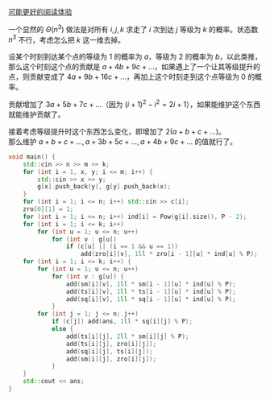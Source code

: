 [可能更好的阅读体验](https://atcoder-for-chinese-developers.github.io/atcoder-for-chinese/index.html?page=Sabc277.abc277_g.twttwt)

一个显然的 $\Theta(n^3)$ 做法是对所有 $i, j, k$ 求走了 $i$ 次到达 $j$ 等级为 $k$ 的概率。状态数 $n^3$ 不行，考虑怎么把 $k$ 这一维去掉。 

设某个时刻到达某个点的等级为 $1$ 的概率为 $a$，等级为 $2$ 的概率为 $b$，以此类推，那么这个时刻这个点的贡献是 $a + 4b + 9c + \dots$，如果遇上了一个让其等级提升的点，则贡献变成了 $4 a + 9b + 16c + \dots$，再加上这个时刻走到这个点等级为 $0$ 的概率。  

贡献增加了 $3a + 5b + 7c + \dots$（因为 $(i + 1)^2 - i^2 = 2i + 1$），如果能维护这个东西就能维护贡献了。  

接着考虑等级提升时这个东西怎么变化，即增加了 $2(a + b + c + \dots)$。  
那么维护 $a + b + c + \dots, a + 3b + 5c + \dots, a + 4b + 9c + \dots$ 的值就行了。

```cpp
void main() {
    std::cin >> n >> m >> k;
    for (int i = 1, x, y; i <= m; i++) {
        std::cin >> x >> y;
        g[x].push_back(y), g[y].push_back(x);
    }
    for (int i = 1; i <= n; i++) std::cin >> c[i];
    zro[0][1] = 1;
    for (int i = 1; i <= n; i++) ind[i] = Pow(g[i].size(), P - 2);
    for (int i = 1; i <= k; i++) 
        for (int u = 1; u <= n; u++)
            for (int v : g[u]) 
                if (c[u] || (i == 1 && u == 1)) 
                    add(zro[i][v], 1ll * zro[i - 1][u] * ind[u] % P);
    for (int i = 1; i <= k; i++) {
        for (int u = 1; u <= n; u++)
            for (int v : g[u]) {
                add(sm[i][v], 1ll * sm[i - 1][u] * ind[u] % P);
                add(ts[i][v], 1ll * ts[i - 1][u] * ind[u] % P);
                add(sq[i][v], 1ll * sq[i - 1][u] * ind[u] % P);
            }
        for (int j = 1; j <= n; j++)
            if (c[j]) add(ans, 1ll * sq[i][j] % P);
            else {
                add(ts[i][j], 2ll * sm[i][j] % P);
                add(ts[i][j], zro[i][j]);
                add(sq[i][j], ts[i][j]);
                add(sm[i][j], zro[i][j]);
            }
    }
    std::cout << ans;
}
```